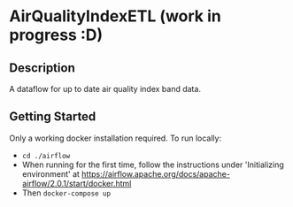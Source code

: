 # AirQualityIndexETL (work in progress :D)

## Description

A dataflow for up to date air quality index band data.

## Getting Started

Only a working docker installation required. To run locally:
* `cd ./airflow`
* When running for the first time, follow the instructions under 'Initializing environment' at https://airflow.apache.org/docs/apache-airflow/2.0.1/start/docker.html
* Then `docker-compose up`

